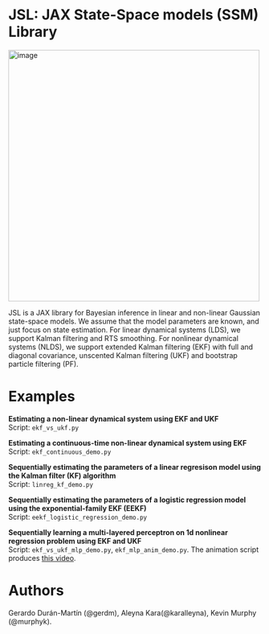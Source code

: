 # JSL: JAX State-Space models (SSM) Library

<img width="500" alt="image" src="https://user-images.githubusercontent.com/4108759/146819263-7d476231-22c9-4e03-98c6-a6b300d99c5e.png">

JSL is a JAX library for Bayesian inference in linear and non-linear Gaussian state-space models.
We assume that the model parameters are known, and just focus on state estimation.
For linear dynamical systems (LDS), we support Kalman filtering and RTS smoothing.
For nonlinear dynamical systems (NLDS), we support extended Kalman filtering (EKF) with full and diagonal covariance,
unscented Kalman filtering (UKF) and bootstrap particle filtering (PF).

# Examples

**Estimating a non-linear dynamical system using EKF and UKF**  
Script: `ekf_vs_ukf.py`

**Estimating a continuous-time non-linear dynamical system using EKF**  
Script: `ekf_continuous_demo.py`

**Sequentially estimating the parameters of a linear regresison model using the Kalman filter (KF) algorithm**  
Script: `linreg_kf_demo.py`

**Sequentially estimating the parameters of a logistic regression model using the exponential-family EKF (EEKF)**  
Script: `eekf_logistic_regression_demo.py`

**Sequentially learning a multi-layered perceptron on 1d nonlinear regression problem using EKF and UKF**  
Script: `ekf_vs_ukf_mlp_demo.py`, `ekf_mlp_anim_demo.py`.
The animation script produces <a href="https://github.com/probml/probml-data/blob/main/data/ekf_mlp_demo.mp4">this video</a>.

# Authors
  
Gerardo Durán-Martín (@gerdm), Aleyna Kara(@karalleyna), Kevin Murphy (@murphyk).  
